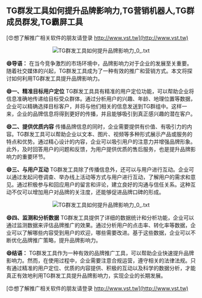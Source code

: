 ## **TG群发工具如何提升品牌影响力,TG营销机器人,TG群成员群发,TG霸屏工具**

[😍想了解推广相关软件的朋友请登录 http://www.vst.tw](http://www.vst.tw)

 <center><img src="https://vst.tw/MP4/tuiguang/png/4.png" alt="TG群发工具如何提升品牌影响力_0_.txt"></center>

**😄导语：**
在当今竞争激烈的市场环境中，品牌影响力对于企业的发展至关重要。随着社交媒体的兴起，TG群发工具成为了一种有效的推广和营销方式。本文将探讨如何利用TG群发工具提升品牌影响力。

**😄一、精准目标用户定位**
TG群发工具具有精准的用户定位功能，可以帮助企业将信息准确地传递给目标受众群体。通过分析用户的兴趣、年龄、地理位置等数据，企业可以精确选择目标客户，并将与他们相关的信息发送到TG群组中。这样一来，企业的品牌信息将得到更好的传播，并且能够吸引到真正感兴趣的潜在客户。

**😄二、提供优质内容**
传播品牌信息的同时，企业需要提供有价值、有吸引力的内容。TG群发工具可以帮助企业以文本、图片、视频等多种形式展示产品或服务的特点和优势。通过精心设计的内容，企业可以吸引用户的注意力并增强品牌形象。此外，及时回答用户的问题和反馈，为用户提供优质的售后服务，也是提升品牌影响力的重要环节。

**😄三、与用户互动**
TG群发工具除了传播信息外，还可以与用户进行互动。企业可以通过发起问卷调查、举办线上活动等方式与用户进行互动，了解用户的需求和意见。通过积极参与和回应用户的留言和评论，建立良好的沟通与信任关系。这种互动不仅可以增加用户对品牌的关注度，还能够促进品牌口碑的形成。

 <center><img src="https://vst.tw/MP4/tuiguang/png/2.png" alt="TG群发工具如何提升品牌影响力_0_.txt"></center>

**😄四、监测和分析数据**
TG群发工具提供了详细的数据统计和分析功能，企业可以通过监测数据来评估品牌推广的效果。通过分析用户的点击率、转化率等数据，企业可以了解哪些内容受到用户的欢迎，哪些需要改进。基于这些数据，企业可以不断优化品牌推广策略，提升品牌影响力。

**😄结语：**
TG群发工具作为一种有效的品牌推广工具，可以帮助企业快速提升品牌影响力。然而，在使用过程中，企业需要注意合规运营，遵守相关的法律法规。只有通过精准的用户定位、优质的内容提供、积极的互动以及科学的数据分析，才能真正有效地利用TG群发工具提升品牌影响力，实现企业的长期发展。

[😍想了解推广相关软件的朋友请登录 http://www.vst.tw](http://www.vst.tw)



